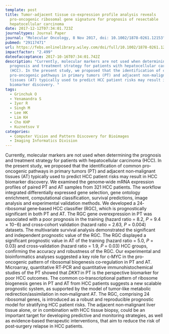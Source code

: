 ```yaml
---
template: post
title: Tumor-adjacent tissue co-expression profile analysis reveals
  pro-oncogenic ribosomal gene signature for prognosis of resectable
  hepatocellular carcinoma
date: 2017-12-12T07:34:01.723Z
journaltypes: Journal Paper
journal: "Molecular Oncology, 8 Nov 2017, doi: 10.1002/1878-0261.12153"
pubmed: "29117471"
url: https://febs.onlinelibrary.wiley.com/doi/full/10.1002/1878-0261.12153
impactfactor: "2.499"
dateofacceptance: 2017-10-16T07:34:01.742Z
description: "Currently, molecular markers are not used when determining the
  prognosis and treatment strategy for patients with hepatocellular carcinoma
  (HCC). In the present study, we proposed that the identification of common
  pro‐oncogenic pathways in primary tumors (PT) and adjacent non‐malignant
  tissues (AT) typically used to predict HCC patient risks may result in HCC
  biomarker discovery. "
tags:
  - Grinchuk O
  - Yenamandra S
  - Iyer R
  - Singh M
  - Lee HK
  - Lim KH
  - Cho KHP
  - Kuznetsov V
categories:
  - Computer Vision and Pattern Discovery for Bioimages
  - Imaging Informatics Division
---
```

<!--StartFragment-->

Currently, molecular markers are not used when determining the prognosis and treatment strategy for patients with hepatocellular carcinoma (HCC). In the present study, we proposed that the identification of common pro‐oncogenic pathways in primary tumors (PT) and adjacent non‐malignant tissues (AT) typically used to predict HCC patient risks may result in HCC biomarker discovery. We examined the genome‐wide mRNA expression profiles of paired PT and AT samples from 321 HCC patients. The workflow integrated differentially expressed gene selection, gene ontology enrichment, computational classification, survival predictions, image analysis and experimental validation methods. We developed a 24‐ribosomal gene‐based HCC classifier (RGC), which is prognostically significant in both PT and AT. The RGC gene overexpression in PT was associated with a poor prognosis in the training (hazard ratio = 8.2, *P* = 9.4 × 10−6) and cross‐cohort validation (hazard ratio = 2.63, *P* = 0.004) datasets. The multivariate survival analysis demonstrated the significant and independent prognostic value of the RGC. The RGC displayed a significant prognostic value in AT of the training (hazard ratio = 5.0, *P* = 0.03) and cross‐validation (hazard ratio = 1.9, *P* = 0.03) HCC groups, confirming the accuracy and robustness of the RGC. Our experimental and bioinformatics analyses suggested a key role for c‐MYC in the pro‐oncogenic pattern of ribosomal biogenesis co‐regulation in PT and AT. Microarray, quantitative RT‐PCR and quantitative immunohistochemical studies of the PT showed that *DKK1* in PT is the perspective biomarker for poor HCC outcomes. The common co‐transcriptional pattern of ribosome biogenesis genes in PT and AT from HCC patients suggests a new scalable prognostic system, as supported by the model of tumor‐like metabolic redirection/assimilation in non‐malignant AT. The RGC, comprising 24 ribosomal genes, is introduced as a robust and reproducible prognostic model for stratifying HCC patient risks. The adjacent non‐malignant liver tissue alone, or in combination with HCC tissue biopsy, could be an important target for developing predictive and monitoring strategies, as well as evidence‐based therapeutic interventions, that aim to reduce the risk of post‐surgery relapse in HCC patients.

<!--EndFragment-->
